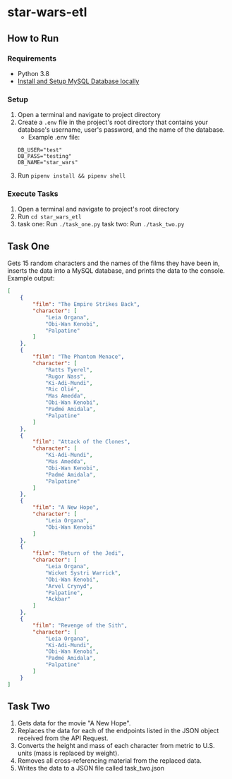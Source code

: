 # star-wars-etl

## How to Run

### Requirements

- Python 3.8
- [Install and Setup MySQL Database locally](https://dev.mysql.com/doc/mysql-getting-started/en/)

### Setup

1. Open a terminal and navigate to project directory
2. Create a `.env` file in the project's root directory that contains 
your database's username, user's password, and the name of the database.
    - Example .env file:
    ```.env 
   DB_USER="test"
   DB_PASS="testing"
   DB_NAME="star_wars"
   ```
2. Run `pipenv install && pipenv shell`

### Execute Tasks

1. Open a terminal and navigate to project's root directory
2. Run `cd star_wars_etl`
3. task one: Run `./task_one.py`
task two: Run `./task_two.py`

## Task One

Gets 15 random characters and the names of the films they have been in,
inserts the data into a MySQL database, and prints the data to the console.
Example output:
```json
[
    {
        "film": "The Empire Strikes Back",
        "character": [
            "Leia Organa",
            "Obi-Wan Kenobi",
            "Palpatine"
        ]
    },
    {
        "film": "The Phantom Menace",
        "character": [
            "Ratts Tyerel",
            "Rugor Nass",
            "Ki-Adi-Mundi",
            "Ric Olié",
            "Mas Amedda",
            "Obi-Wan Kenobi",
            "Padmé Amidala",
            "Palpatine"
        ]
    },
    {
        "film": "Attack of the Clones",
        "character": [
            "Ki-Adi-Mundi",
            "Mas Amedda",
            "Obi-Wan Kenobi",
            "Padmé Amidala",
            "Palpatine"
        ]
    },
    {
        "film": "A New Hope",
        "character": [
            "Leia Organa",
            "Obi-Wan Kenobi"
        ]
    },
    {
        "film": "Return of the Jedi",
        "character": [
            "Leia Organa",
            "Wicket Systri Warrick",
            "Obi-Wan Kenobi",
            "Arvel Crynyd",
            "Palpatine",
            "Ackbar"
        ]
    },
    {
        "film": "Revenge of the Sith",
        "character": [
            "Leia Organa",
            "Ki-Adi-Mundi",
            "Obi-Wan Kenobi",
            "Padmé Amidala",
            "Palpatine"
        ]
    }
]
```

## Task Two

1. Gets data for the movie "A New Hope". 
2. Replaces the data for each of the endpoints listed in the JSON object 
received from the API Request. 
3. Converts the height and mass of each character 
from metric to U.S. units (mass is replaced by weight). 
4. Removes all cross-referencing material from the replaced data.
5. Writes the data to a JSON file called task_two.json
